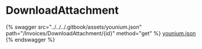 # DownloadAttachment

{% swagger src="../../../.gitbook/assets/younium.json" path="/Invoices/DownloadAttachment/{id}" method="get" %}
[younium.json](../../../.gitbook/assets/younium.json)
{% endswagger %}
